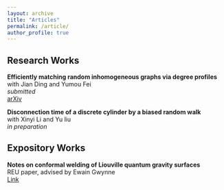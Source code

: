```yaml
---
layout: archive
title: "Articles"
permalink: /article/
author_profile: true
---
```


## Research Works

<b>Efficiently matching random inhomogeneous graphs via degree profiles</b><br>
with Jian Ding and Yumou Fei<br>
<i>submitted</i><br>
[arXiv](https://arxiv.org/abs/2310.10441) &nbsp;&nbsp;&nbsp;&nbsp;

<b>Disconnection time of a discrete cylinder by a biased random walk</b><br>
with Xinyi Li and Yu liu<br>
<i>in preparation</i><br>

## Expository Works
<b>Notes on conformal welding of Liouville quantum gravity surfaces</b><br>
REU paper, advised by Ewain Gwynne<br>
[Link](blob:https://github.com/c039c148-3552-44a2-9ef3-8f5163e40e20) &nbsp;&nbsp;&nbsp;&nbsp;
